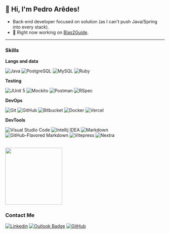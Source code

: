 ## 💜 Hi, I'm Pedro Arêdes!

- Back-end developer focused on solution (as I can't push Java/Spring into every stack).
- 🔭 Right now working on [Blas2Guide](https://github.com/PHAredes/Blas2Guide).

---

<h3>Skills</h3>

**Langs and data**

![Java](https://img.shields.io/badge/-Java-333333?style=flat&logo=openjdk)
![PostgreSQL](https://img.shields.io/badge/-PostgreSQL-333333?style=flat&logo=postgresql)
![MySQL](https://img.shields.io/badge/-MySQL-333333?style=flat&logo=mysql)
![Ruby](https://img.shields.io/badge/-Ruby-333333?style=flat&logo=ruby)

**Testing**

![JUnit 5](https://img.shields.io/badge/-JUnit%205-333333?style=flat&logo=junit5)
![Mockito](https://img.shields.io/badge/-Mockito-333333?style=flat&logo=mockito)
![Postman](https://img.shields.io/badge/-Postman-333333?style=flat&logo=postman)
![RSpec](https://img.shields.io/badge/-RSpec-333333?style=flat&logo=rubygems)

**DevOps**

![Git](https://img.shields.io/badge/-Git-333333?style=flat&logo=git)
![GitHub](https://img.shields.io/badge/-GitHub-333333?style=flat&logo=github)
![Bitbucket](https://img.shields.io/badge/-Bitbucket-333333?style=flat&logo=bitbucket)
![Docker](https://img.shields.io/badge/-Docker-333333?style=flat&logo=docker)
![Vercel](https://img.shields.io/badge/-Vercel-333333?style=flat&logo=vercel)

**DevTools**

![Visual Studio Code](https://img.shields.io/badge/-Visual%20Studio%20Code-333333?style=flat&logo=visual-studio-code&logoColor=007ACC)
![Intellij IDEA](https://img.shields.io/badge/-IntelliJIDEA-333333?style=flat&logo=intellij-idea&logoColor=007ACC)
![Markdown](https://img.shields.io/badge/-Markdown-333333?style=flat&logo=markdown)
![GitHub-Flavored Markdown](https://img.shields.io/badge/-GitHub--Flavored%20Markdown-333333?style=flat&logo=github)
![Vitepress](https://img.shields.io/badge/-Vitepress-333333?style=flat&logo=vite)
![Nextra](https://img.shields.io/badge/-Nextra-333333?style=flat&logo=nextra)

<br/>

<a href="https://github.com/PHAredes" title="PHAredes Profile">
  <img height="180em" src="https://github-readme-stats.vercel.app/api?username=PHAredes&theme=dracula&show_icons=true" />
</a>

<h3>Contact Me</h3>

[![Linkedin](https://img.shields.io/badge/-PHAredes-blue?style=flat-square&logo=Linkedin&logoColor=white&link=https://www.linkedin.com/in/phredes/)](https://www.linkedin.com/in/phredes/)
[![Outlook Badge](https://img.shields.io/badge/-pedro.aredes@gmail.com-006bed?style=flat-square&logo=Outlook&logoColor=white&link=mailto:pedro.aredes@hotmail.com)](mailto:pedro.aredes@hotmail.com)
[![GitHub](https://img.shields.io/github/followers/PHAredes?label=follow&style=social)](https://github.com/PHAredes)

